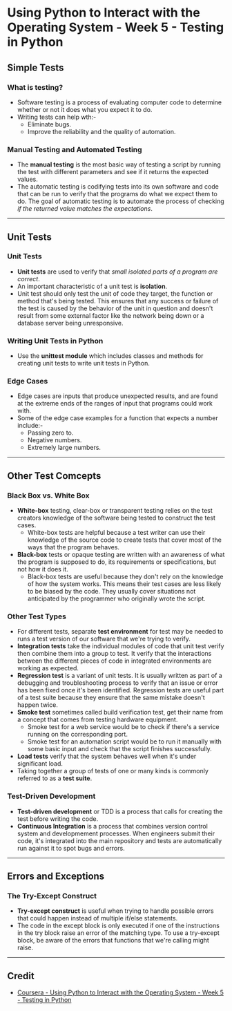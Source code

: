 # Using Python to Interact with the Operating System - Week 5 - Testing in Python

## Simple Tests
### What is testing?
* Software testing is a process of evaluating computer code to determine whether or not it does what you expect it to do.
* Writing tests can help wth:-
  * Eliminate bugs.
  * Improve the reliability and the quality of automation.
  
### Manual Testing and Automated Testing
* The **manual testing** is the most basic way of testing a script by running the test with different parameters and see if it returns the expected values.
* The automatic testing is codifying tests into its own software and code that can be run to verify that the programs do what we expect them to do. The goal of automatic testing is to automate the process of checking *if the returned value matches the expectations*.

---

## Unit Tests
### Unit Tests
* **Unit tests** are used to verify that *small isolated parts of a program are correct*.
* An important characteristic of a unit test is **isolation**.
* Unit test should only test the unit of code they target, the function or method that's being tested. This ensures that any success or failure of the test is caused by the behavior of the unit in question and doesn't result from some external factor like the network being down or a database server being unresponsive.

### Writing Unit Tests in Python
* Use the **unittest module** which includes classes and methods for creating unit tests to write unit tests in Python.

### Edge Cases
* Edge cases are inputs that produce unexpected results, and are found at the extreme ends of the ranges of input that programs could work with.
* Some of the edge case examples for a function that expects a number include:-
  * Passing zero to.
  * Negative numbers.
  * Extremely large numbers.
  
---

## Other Test Comcepts
### Black Box vs. White Box
* **White-box** testing, clear-box or transparent testing relies on the test creators knowledge of the software being tested to construct the test cases. 
    * White-box tests are helpful because a test writer can use their knowledge of the source code to create tests that cover most of the ways that the program behaves.
* **Black-box** tests or opaque testing are written with an awareness of what the program is supposed to do, its requirements or specifications, but not how it does it.
    * Black-box tests are useful because they don't rely on the knowledge of how the system works. This means their test cases are less likely to be biased by the code. They usually cover situations not anticipated by the programmer who originally wrote the script.
    
### Other Test Types
* For different tests, separate **test environment** for test may be needed to runs a test version of our software that we're trying to verify.
* **Integration tests** take the individual modules of code that unit test verify then combine them into a group to test. It verify that the interactions between the different pieces of code in integrated environments are working as expected.
* **Regression test** is a variant of unit tests. It is usually written as part of a debugging and troubleshooting process to verify that an issue or error has been fixed once it's been identified. Regression tests are useful part of a test suite because they ensure that the same mistake doesn't happen twice.
* **Smoke test** sometimes called build verification test, get their name from a concept that comes from testing hardware equipment. 
    * Smoke test for a web service would be to check if there's a service running on the corresponding port.
    * Smoke test for an automation script would be to run it manually with some basic input and check that the script finishes successfully.
* **Load tests** verify that the system behaves well when it's under significant load.
* Taking together a group of tests of one or many kinds is commonly referred to as a **test suite**.

### Test-Driven Development
* **Test-driven development** or TDD is a process that calls for creating the test before writing the code.
* **Continuous Integration** is a process that combines version control system and developmement processes. When engineers submit their code, it's integrated into the main repository and tests are automatically run against it to spot bugs and errors.

---

## Errors and Exceptions
### The Try-Except Construct
* **Try-except construct** is useful when trying to handle possible errors that could happen instead of multiple if/else statements.
* The code in the except block is only executed if one of the instructions in the try block raise an error of the matching type. To use a try-except block, be aware of the errors that functions that we're calling might raise.

---

## Credit
* [Coursera - Using Python to Interact with the Operating System - Week 5 - Testing in Python](https://www.coursera.org/learn/python-operating-system/home/week/5)
